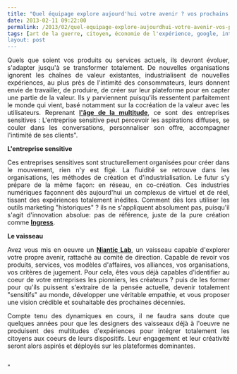```yaml
---
title: "Quel équipage explore aujourd'hui votre avenir ? vos prochains modèles d'affaires ?"
date: 2013-02-11 09:22:00
permalink: /2013/02/quel-equipage-explore-aujourdhui-votre-avenir-vos-prochains-modeles-daffaires.html
tags: [art de la guerre, citoyen, économie de l'expérience, google, intelligence collective, internet, open innovation, pensée complexe]
layout: post
---
```


<p style="text-align: justify">Quels que soient vos produits ou services actuels, ils devront évoluer, s'adapter jusqu'à se transformer totalement. De nouvelles organisations ignorent les chaînes de valeur existantes, industrialisent de nouvelles expériences, au plus près de l'intimité des consommateurs, leurs donnent envie de travailler, de produire, de créer sur leur plateforme pour en capter une partie de la valeur. Ils y parviennent puisqu'ils ressentent parfaitement le monde qui vient, basé notamment sur la cocréation de la valeur avec les utilisateurs. Reprenant <a href="https://gabrielplassat.github.io/transportsdufutur/2013/02/les-transports-a-lage-de-la-multitude.html" target="_blank"><strong>l'âge de la multitude</strong></a>, ce sont des entreprises sensitives : L'entreprise sensitive peut percevoir les aspirations diffuses, se couler dans les conversations, personnaliser son offre, accompagner l'intimité de ses clients". </p>  <!--more-->   <p style="text-align: justify"><strong>L'entreprise sensitive</strong></p> <p style="text-align: justify">Ces entreprises sensitives sont structurellement organisées pour créer dans le mouvement, rien n'y est figé. La fluidité se retrouve dans les organisations, les méthodes de création et d'industrialisation. Le futur s'y prépare de la même façon: en réseau, en co-création. Ces industries numériques façonnent dès aujourd'hui un complexus de virtuel et de réel, tissant des expériences totalement inédites. Comment dès lors utiliser les outils marketing "historiques" ? ils ne s'appliquent absolument pas, puisqu'il s'agit d'innovation absolue: pas de référence, juste de la pure création comme <a href="https://gabrielplassat.github.io/transportsdufutur/2012/11/ibm-dans-son-dernier-executive-report-tranforming-retail-engaging-customers-through-information-influencers-and-interacti.html" target="_blank"><strong>Ingress</strong></a>. </p> <p style="text-align: justify"><strong>Le vaisseau</strong></p> <p style="text-align: justify">Avez vous mis en oeuvre un <a href="http://www.capital.fr/a-la-une/interviews/nous-developpons-des-produits-que-google-n-aurait-pas-forcement-lance-810545#!" target="_blank"><strong>Niantic Lab</strong></a>, un vaisseau capable d'explorer votre propre avenir, rattaché au comité de direction. Capable de revoir vos produits, services, vos modèles d'affaires, vos alliances, vos organisations, vos critères de jugement. Pour cela, êtes vous déjà capables d'identifier au coeur de votre entreprises les pionniers, les créateurs ? puis de les former pour qu'ils puissent s'extraire de la pensée actuelle, devenir totalement "sensitifs" au monde, développer une véritable empathie, et vous proposer une vision crédible et souhaitable des prochaines décennies.</p> <p style="text-align: justify">Compte tenu des dynamiques en cours, il ne faudra sans doute que quelques années pour que les designers des vaisseaux déjà à l'oeuvre ne produisent des multitudes d'expériences pour intégrer totalement les citoyens aux coeurs de leurs dispositifs. Leur engagement et leur créativité seront alors aspirés et déployés sur les plateformes dominantes. <br /> </p>"
